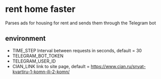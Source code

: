 # rent home faster

Parses ads for housing for rent and sends them through the Telegram bot

## environment
- TIME_STEP Interval between requests in seconds, default = 30
- TELEGRAM_BOT_TOKEN 
- TELEGRAM_USER_ID
- CIAN_LINK link to site page, default = https://www.cian.ru/snyat-kvartiru-1-komn-ili-2-komn/ 